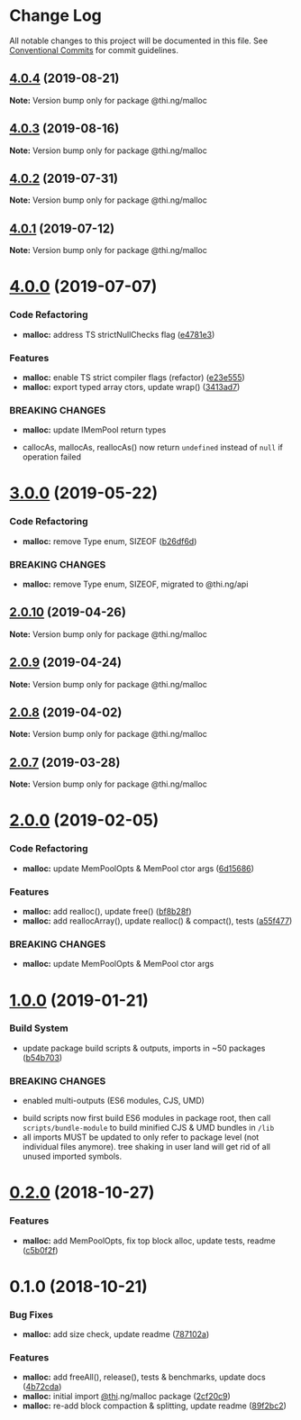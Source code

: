 # Change Log

All notable changes to this project will be documented in this file.
See [Conventional Commits](https://conventionalcommits.org) for commit guidelines.

## [4.0.4](https://github.com/thi-ng/umbrella/compare/@thi.ng/malloc@4.0.3...@thi.ng/malloc@4.0.4) (2019-08-21)

**Note:** Version bump only for package @thi.ng/malloc





## [4.0.3](https://github.com/thi-ng/umbrella/compare/@thi.ng/malloc@4.0.2...@thi.ng/malloc@4.0.3) (2019-08-16)

**Note:** Version bump only for package @thi.ng/malloc





## [4.0.2](https://github.com/thi-ng/umbrella/compare/@thi.ng/malloc@4.0.1...@thi.ng/malloc@4.0.2) (2019-07-31)

**Note:** Version bump only for package @thi.ng/malloc





## [4.0.1](https://github.com/thi-ng/umbrella/compare/@thi.ng/malloc@4.0.0...@thi.ng/malloc@4.0.1) (2019-07-12)

**Note:** Version bump only for package @thi.ng/malloc





# [4.0.0](https://github.com/thi-ng/umbrella/compare/@thi.ng/malloc@3.0.0...@thi.ng/malloc@4.0.0) (2019-07-07)


### Code Refactoring

* **malloc:** address TS strictNullChecks flag ([e4781e3](https://github.com/thi-ng/umbrella/commit/e4781e3))


### Features

* **malloc:** enable TS strict compiler flags (refactor) ([e23e555](https://github.com/thi-ng/umbrella/commit/e23e555))
* **malloc:** export typed array ctors, update wrap() ([3413ad7](https://github.com/thi-ng/umbrella/commit/3413ad7))


### BREAKING CHANGES

* **malloc:** update IMemPool return types

- callocAs, mallocAs, reallocAs() now return `undefined` instead of
  `null` if operation failed





# [3.0.0](https://github.com/thi-ng/umbrella/compare/@thi.ng/malloc@2.0.10...@thi.ng/malloc@3.0.0) (2019-05-22)


### Code Refactoring

* **malloc:** remove Type enum, SIZEOF ([b26df6d](https://github.com/thi-ng/umbrella/commit/b26df6d))


### BREAKING CHANGES

* **malloc:** remove Type enum, SIZEOF, migrated to @thi.ng/api





## [2.0.10](https://github.com/thi-ng/umbrella/compare/@thi.ng/malloc@2.0.9...@thi.ng/malloc@2.0.10) (2019-04-26)

**Note:** Version bump only for package @thi.ng/malloc





## [2.0.9](https://github.com/thi-ng/umbrella/compare/@thi.ng/malloc@2.0.8...@thi.ng/malloc@2.0.9) (2019-04-24)

**Note:** Version bump only for package @thi.ng/malloc





## [2.0.8](https://github.com/thi-ng/umbrella/compare/@thi.ng/malloc@2.0.7...@thi.ng/malloc@2.0.8) (2019-04-02)

**Note:** Version bump only for package @thi.ng/malloc





## [2.0.7](https://github.com/thi-ng/umbrella/compare/@thi.ng/malloc@2.0.6...@thi.ng/malloc@2.0.7) (2019-03-28)

**Note:** Version bump only for package @thi.ng/malloc







# [2.0.0](https://github.com/thi-ng/umbrella/compare/@thi.ng/malloc@1.0.1...@thi.ng/malloc@2.0.0) (2019-02-05)


### Code Refactoring

* **malloc:** update MemPoolOpts & MemPool ctor args ([6d15686](https://github.com/thi-ng/umbrella/commit/6d15686))


### Features

* **malloc:** add realloc(), update free() ([bf8b28f](https://github.com/thi-ng/umbrella/commit/bf8b28f))
* **malloc:** add reallocArray(), update realloc() & compact(), tests ([a55f477](https://github.com/thi-ng/umbrella/commit/a55f477))


### BREAKING CHANGES

* **malloc:** update MemPoolOpts & MemPool ctor args



# [1.0.0](https://github.com/thi-ng/umbrella/compare/@thi.ng/malloc@0.2.1...@thi.ng/malloc@1.0.0) (2019-01-21)


### Build System

* update package build scripts & outputs, imports in ~50 packages ([b54b703](https://github.com/thi-ng/umbrella/commit/b54b703))


### BREAKING CHANGES

* enabled multi-outputs (ES6 modules, CJS, UMD)

- build scripts now first build ES6 modules in package root, then call
  `scripts/bundle-module` to build minified CJS & UMD bundles in `/lib`
- all imports MUST be updated to only refer to package level
  (not individual files anymore). tree shaking in user land will get rid of
  all unused imported symbols.


# [0.2.0](https://github.com/thi-ng/umbrella/compare/@thi.ng/malloc@0.1.1...@thi.ng/malloc@0.2.0) (2018-10-27)


### Features

* **malloc:** add MemPoolOpts, fix top block alloc, update tests, readme ([c5b0f2f](https://github.com/thi-ng/umbrella/commit/c5b0f2f))


# 0.1.0 (2018-10-21)


### Bug Fixes

* **malloc:** add size check, update readme ([787102a](https://github.com/thi-ng/umbrella/commit/787102a))


### Features

* **malloc:** add freeAll(), release(), tests & benchmarks, update docs ([4b72cda](https://github.com/thi-ng/umbrella/commit/4b72cda))
* **malloc:** initial import [@thi](https://github.com/thi).ng/malloc package ([2cf20c9](https://github.com/thi-ng/umbrella/commit/2cf20c9))
* **malloc:** re-add block compaction & splitting, update readme ([89f2bc2](https://github.com/thi-ng/umbrella/commit/89f2bc2))
